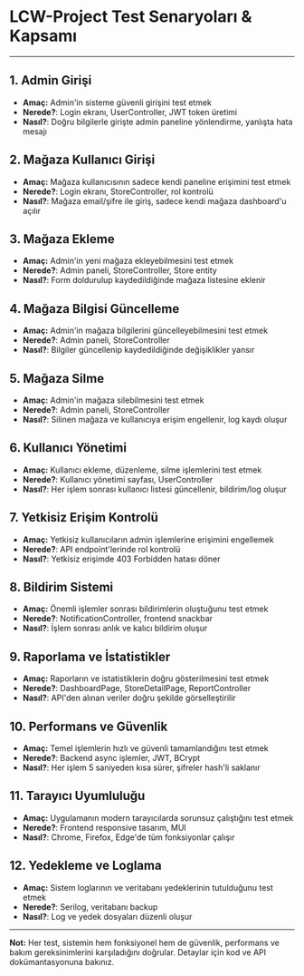 # LCW-Project Test Senaryoları & Kapsamı

---

## 1. Admin Girişi
- **Amaç:** Admin'in sisteme güvenli girişini test etmek
- **Nerede?**: Login ekranı, UserController, JWT token üretimi
- **Nasıl?**: Doğru bilgilerle girişte admin paneline yönlendirme, yanlışta hata mesajı

## 2. Mağaza Kullanıcı Girişi
- **Amaç:** Mağaza kullanıcısının sadece kendi paneline erişimini test etmek
- **Nerede?**: Login ekranı, StoreController, rol kontrolü
- **Nasıl?**: Mağaza email/şifre ile giriş, sadece kendi mağaza dashboard'u açılır

## 3. Mağaza Ekleme
- **Amaç:** Admin'in yeni mağaza ekleyebilmesini test etmek
- **Nerede?**: Admin paneli, StoreController, Store entity
- **Nasıl?**: Form doldurulup kaydedildiğinde mağaza listesine eklenir

## 4. Mağaza Bilgisi Güncelleme
- **Amaç:** Admin'in mağaza bilgilerini güncelleyebilmesini test etmek
- **Nerede?**: Admin paneli, StoreController
- **Nasıl?**: Bilgiler güncellenip kaydedildiğinde değişiklikler yansır

## 5. Mağaza Silme
- **Amaç:** Admin'in mağaza silebilmesini test etmek
- **Nerede?**: Admin paneli, StoreController
- **Nasıl?**: Silinen mağaza ve kullanıcıya erişim engellenir, log kaydı oluşur

## 6. Kullanıcı Yönetimi
- **Amaç:** Kullanıcı ekleme, düzenleme, silme işlemlerini test etmek
- **Nerede?**: Kullanıcı yönetimi sayfası, UserController
- **Nasıl?**: Her işlem sonrası kullanıcı listesi güncellenir, bildirim/log oluşur

## 7. Yetkisiz Erişim Kontrolü
- **Amaç:** Yetkisiz kullanıcıların admin işlemlerine erişimini engellemek
- **Nerede?**: API endpoint'lerinde rol kontrolü
- **Nasıl?**: Yetkisiz erişimde 403 Forbidden hatası döner

## 8. Bildirim Sistemi
- **Amaç:** Önemli işlemler sonrası bildirimlerin oluştuğunu test etmek
- **Nerede?**: NotificationController, frontend snackbar
- **Nasıl?**: İşlem sonrası anlık ve kalıcı bildirim oluşur

## 9. Raporlama ve İstatistikler
- **Amaç:** Raporların ve istatistiklerin doğru gösterilmesini test etmek
- **Nerede?**: DashboardPage, StoreDetailPage, ReportController
- **Nasıl?**: API'den alınan veriler doğru şekilde görselleştirilir

## 10. Performans ve Güvenlik
- **Amaç:** Temel işlemlerin hızlı ve güvenli tamamlandığını test etmek
- **Nerede?**: Backend async işlemler, JWT, BCrypt
- **Nasıl?**: Her işlem 5 saniyeden kısa sürer, şifreler hash'li saklanır

## 11. Tarayıcı Uyumluluğu
- **Amaç:** Uygulamanın modern tarayıcılarda sorunsuz çalıştığını test etmek
- **Nerede?**: Frontend responsive tasarım, MUI
- **Nasıl?**: Chrome, Firefox, Edge'de tüm fonksiyonlar çalışır

## 12. Yedekleme ve Loglama
- **Amaç:** Sistem loglarının ve veritabanı yedeklerinin tutulduğunu test etmek
- **Nerede?**: Serilog, veritabanı backup
- **Nasıl?**: Log ve yedek dosyaları düzenli oluşur

---

**Not:** Her test, sistemin hem fonksiyonel hem de güvenlik, performans ve bakım gereksinimlerini karşıladığını doğrular. Detaylar için kod ve API dokümantasyonuna bakınız.